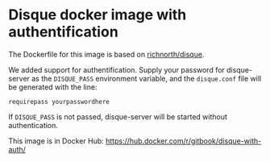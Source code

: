 # Disque docker image with authentification

The Dockerfile for this image is based on [richnorth/disque](https://hub.docker.com/r/richnorth/disque/).

We added support for authentification.
Supply your password for disque-server as the `DISQUE_PASS` environment variable, and the `disque.conf` file will be generated with the line:

```
requirepass yourpasswordhere
```

If `DISQUE_PASS` is not passed, disque-server will be started without authentication.

This image is in Docker Hub: https://hub.docker.com/r/gitbook/disque-with-auth/